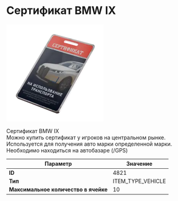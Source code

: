 # Сертификат BMW IX

![Item Image](../img/4821.webp?raw=true)

Сертификат BMW IX<br>Можно купить сертификат у игроков на центральном рынке.<br>Используется для получения авто марки определенной марки.<br>Необходимо находиться на автобазаре (/GPS)


| Параметр | Значение |
|----------|----------|
| **ID** | 4821 |
| **Тип** | ITEM_TYPE_VEHICLE |
| **Максимальное количество в ячейке** | 10 |

